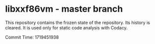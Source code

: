 # libxxf86vm - master branch

This repository contains the frozen state of the repository.
Its history is cleared. It is used only for static code
analysis with Codacy.

Commit Time: 1719451938
